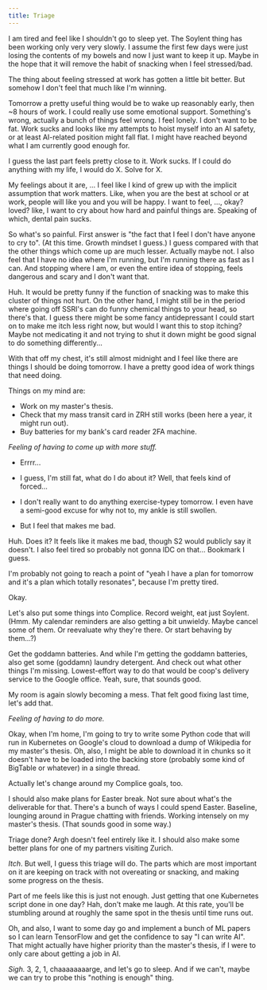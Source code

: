 ```yaml
---
title: Triage
---
```


I am tired and feel like I shouldn't go to sleep yet. The Soylent thing has been
working only very very slowly. I assume the first few days were just losing the
contents of my bowels and now I just want to keep it up. Maybe in the hope that
it will remove the habit of snacking when I feel stressed/bad.

The thing about feeling stressed at work has gotten a little bit better. But
somehow I don't feel that much like I'm winning.

Tomorrow a pretty useful thing would be to wake up reasonably early, then ~8
hours of work. I could really use some emotional support. Something's wrong,
actually a bunch of things feel wrong. I feel lonely. I don't want to be fat.
Work sucks and looks like my attempts to hoist myself into an AI safety, or at
least AI-related position might fall flat. I might have reached beyond what I
am currently good enough for.

I guess the last part feels pretty close to it. Work sucks. If I could do
anything with my life, I would do X. Solve for X.

My feelings about it are, ... I feel like I kind of grew up with the implicit
assumption that work matters. Like, when you are the best at school or at work,
people will like you and you will be happy. I want to feel, ..., okay? loved?
like, I want to cry about how hard and painful things are. Speaking of which,
dental pain sucks.

So what's so painful. First answer is "the fact that I feel I don't have anyone
to cry to". (At this time. Growth mindset I guess.) I guess compared with that
the other things which come up are much lesser. Actually maybe not. I also feel
that I have no idea where I'm running, but I'm running there as fast as I can.
And stopping where I am, or even the entire idea of stopping, feels dangerous
and scary and I don't want that.

Huh. It would be pretty funny if the function of snacking was to make this
cluster of things not hurt. On the other hand, I might still be in the period
where going off SSRI's can do funny chemical things to your head, so there's
that. I guess there might be some fancy antidepressant I could start on to make
me itch less right now, but would I want this to stop itching? Maybe not
medicating it and not trying to shut it down might be good signal to do
something differently...

With that off my chest, it's still almost midnight and I feel like there are
things I should be doing tomorrow. I have a pretty good idea of work things that
need doing.

Things on my mind are:

* Work on my master's thesis.
* Check that my mass transit card in ZRH still works (been here a year, it might
  run out).
* Buy batteries for my bank's card reader 2FA machine.

*Feeling of having to come up with more stuff.*

* Errrr...

* I guess, I'm still fat, what do I do about it? Well, that feels kind of
  forced...
* I don't really want to do anything exercise-typey tomorrow. I even have a
  semi-good excuse for why not to, my ankle is still swollen.
* But I feel that makes me bad.

Huh. Does it? It feels like it makes me bad, though S2 would publicly say it
doesn't. I also feel tired so probably not gonna IDC on that... Bookmark I
guess.

I'm probably not going to reach a point of "yeah I have a plan for tomorrow and
it's a plan which totally resonates", because I'm pretty tired.

Okay.

Let's also put some things into Complice. Record weight, eat just Soylent.
(Hmm. My calendar reminders are also getting a bit unwieldy. Maybe cancel some
of them. Or reevaluate why they're there. Or start behaving by them...?)

Get the goddamn batteries.
And while I'm getting the goddamn batteries, also get some (goddamn) laundry
detergent. And check out what other things I'm missing. Lowest-effort way to do
that would be coop's delivery service to the Google office. Yeah, sure, that
sounds good.

My room is again slowly becoming a mess. That felt good fixing last time, let's
add that.

*Feeling of having to do more.*

Okay, when I'm home, I'm going to try to write some Python code that will run in
Kubernetes on Google's cloud to download a dump of Wikipedia for my master's
thesis. Oh, also, I might be able to download it in chunks so it doesn't have to
be loaded into the backing store (probably some kind of BigTable or whatever)
in a single thread.

Actually let's change around my Complice goals, too.

I should also make plans for Easter break.
Not sure about what's the deliverable for that. There's a bunch of ways I could
spend Easter. Baseline, lounging around in Prague chatting with friends. Working
intensely on my master's thesis. (That sounds good in some way.)

Triage done? Argh doesn't feel entirely like it. I should also make some better
plans for one of my partners visiting Zurich.

*Itch*. But well, I guess this triage will do. The parts which are most
important on it are keeping on track with not overeating or snacking, and
making some progress on the thesis.

Part of me feels like this is just not enough. Just getting that one Kubernetes
script done in one day? Hah, don't make me laugh. At this rate, you'll be
stumbling around at roughly the same spot in the thesis until time runs out.

Oh, and also, I want to some day go and implement a bunch of ML papers so I can
learn TensorFlow and get the confidence to say "I can write AI". That might
actually have higher priority than the master's thesis, if I were to only care
about getting a job in AI.

*Sigh.* 3, 2, 1, chaaaaaaaarge, and let's go to sleep. And if we can't, maybe we
can try to probe this "nothing is enough" thing.
